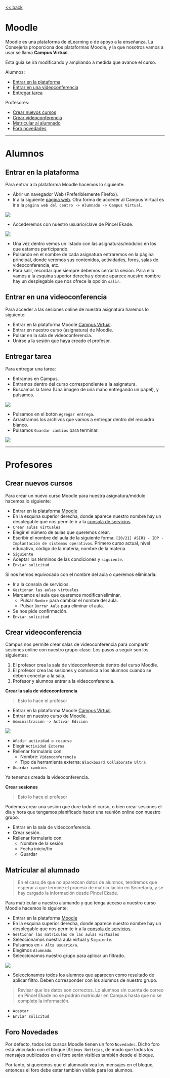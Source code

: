 [<< back](README.md)

# Moodle

Moodle es una plataforma de eLearning o de apoyo a la enseñanza. La Consejería proporciona
dos plataformas Moodle, y la que nosotros vamos a usar se llama **Campus Virtual**.

Esta guía se irá modificando y ampliando a medida que avance el curso.

Alumnos:
* [Entrar en la plataforma](#entrar-en-la-plataforma)
* [Entrar en una videoconferencia](#entrar-en-una-videoconferencia)
* [Entregar tarea](#entregar-tarea)

Profesores:
* [Crear nuevos cursos](#crear-nuevos-cursos)
* [Crear videoconferencia](#crear-videoconferencia)
* [Matricular al alumnado](#matricular-al-alumnado)
* [Foro novedades](#foro-novedades)

---

# Alumnos

## Entrar en la plataforma

Para entrar a la plataforma Moodle hacemos lo siguiente:
* Abrir un navegador Web (Preferiblemente Firefox).
* Ir a la siguiente [página web](http://www3.gobiernodecanarias.org/medusa/eforma/campus/). Otra forma de acceder al Campus Virtual es ir a la `página web del centro -> Alumnado -> Campus Virtual`.

![](images/moodle-url-campus.png)

* Accederemos con nuestro usuario/clave de Pincel Ekade.

![](images/moodle-entrar-campus.png)

* Una vez dentro vemos un listado con las asignaturas/módulos en los que estamos participando.
* Pulsando en el nombre de cada asignatura entraremos en la página principal, donde veremos
sus contenidos, actividades, foros, salas de videoconferencia, etc.
* Para salir, recordar que siempre debemos cerrar la sesión. Para ello vamos a
la esquina superior derecha y donde aparece nuestro nombre hay un desplegable que nos
ofrece la opción `salir`.

## Entrar en una videoconferencia

Para acceder a las sesiones online de nuestra asignatura haremos lo siguiente:
* Entrar en la plataforma Moodle [Campus Virtual](http://www3.gobiernodecanarias.org/medusa/eforma/campus/).
* Entrar en nuestro curso (asignatura) de Moodle.
* Pulsar en la sala de videoconferencia.
* Unirse a la sesión que haya creado el profesor.

## Entregar tarea

Para entregar una tarea:
* Entramos en Campus.
* Entramos dentro del curso correspondiente a la asignatura.
* Buscamos la tarea (Una imagen de una mano entregando un papel), y pulsamos.

![](images/moodle-buscar-tarea.png)

* Pulsamos en el botón `Agregar entrega`.
* Arrastramos los archivos que vamos a entregar dentro del recuadro blanco.
* Pulsamos `Guardar cambios` para terminar.

![](images/moodle-entregar-tarea.png)

---

# Profesores

## Crear nuevos cursos

Para crear un nuevo curso Moodle para nuestra asignatura/módulo hacemos lo siguiente:
* Entrar en la plataforma [Moodle](http://www3.gobiernodecanarias.org/medusa/eforma/campus/)
* En la esquina superior derecha, donde aparece nuestro nombre hay un desplegable
que nos permite ir a la [consola de servicios](https://www3.gobiernodecanarias.org/educacion/cau_ce/servicios/mis-servicios/aula-virtual-campus/menu-principal#forward).
* `Crear aulas virtuales`
* Elegir el número de aulas que queremos crear.
* Escribir el nombre del aula de la siguiente forma: `[20/21] ASIR1 - IDP - Implantación de sistemas operativos`. Primero curso actual, nivel educativo, código de la materia, nombre de la materia.
* `Siguiente`
* Aceptar los términos de las condiciones y `siguiente`.
* `Enviar solicitud`

Si nos hemos equivocado con el nombre del aula o queremos eliminarla:
* Ir a la consola de servicios.
* `Gestionar las aulas virtuales`
* Marcamos el aula que queremos modificar/eliminar.
    * Pulsar `Nombre` para cambiar el nombre del aula.
    * Pulsar `Borrar Aula` para eliminar el aula.
* Se nos pide confirmación.
* `Enviar solicitud`

## Crear videoconferencia

Campus nos permite crear salas de videoconferencia para compartir sesiones online
con nuestro grupo-clase. Los pasos a seguir son los siguientes:

1. El profesor crea la sala de videoconferencia dentro del curso Moodle.
2. El profesor crea las sesiones y comunica a los alumnos cuando se deben conectar a la sala.
3. Profesor y alumnos entrar a la videoconferencia.

**Crear la sala de videoconferencia**

> Esto lo hace el profesor

* Entrar en la plataforma Moodle [Campus Virtual](http://www3.gobiernodecanarias.org/medusa/eforma/campus/).
* Entrar en nuestro curso de Moodle.
* `Administración -> Activar Edición`

![](images/activar-edicion.png)

* `Añadir actividad o recurso`
* Elegir `Actividad Externa`.
* Rellenar formulario con:
    * Nombre: `Videoconferencia`
    * Tipo de herramienta externa: `Blackboard Collaborate Ultra`
* `Guardar cambios`

Ya tenemos creada la videoconferencia.

**Crear sesiones**

> Esto lo hace el profesor

Podemos crear una sesión que dure todo el curso, o bien crear sesiones el
día y hora que tengamos planificado hacer una reunión online con nuestro grupo.
* Entrar en la sala de videoconferencia.
* Crear sesión.
* Rellenar formulario con:
    * Nombre de la sesión
    * Fecha inicio/fin
    * Guardar

## Matricular al alumnado

> En el caso,de que no aparezcan datos de alumnos, tendremos que esperar a que termine el proceso de matrículación en Secretaría, y se hay cargado la información desde Pincel Ekade.

Para matricular a nuestro alumando y que tenga acceso a nuestro curso Moodle hacemos lo siguiente:
* Entrar en la plataforma [Moodle](http://www3.gobiernodecanarias.org/medusa/eforma/campus/)
* En la esquina superior derecha, donde aparece nuestro nombre hay un desplegable
que nos permite ir a la [consola de servicios](https://www3.gobiernodecanarias.org/educacion/cau_ce/servicios/mis-servicios/aula-virtual-campus/menu-principal#forward).
* `Gestionar las matrículas de las aulas virtuales`
* Seleccionamos nuestra aula virtual y `Siguiente`.
* Pulsamos en `+ Alta usuario/a`.
* Elegimos `Alumnado`.
* Seleccionamos nuestro grupo para aplicar un filtrado.

![](images/moodle-matricular-grupo.png)

* Seleccionamos todos los alumnos que aparecen como resultado de aplicar filtro. Deben corresponder con los alumnos de nuestro grupo.

> Revisar que los datos son correctos. Lo alumnos sin cuenta de correo en Pincel Ekade
no se podrán matricular en Campus hasta que no se complete la información.

* `Aceptar`
* `Enviar solicitud`

## Foro Novedades

Por defecto, todos los cursos Moodle tienen un foro `Novedades`. Dicho foro está vinculado con el bloque `Últimas Noticias`, de modo que todos los mensajes publicados en el foro serán visibles también desde el bloque.

Por tanto, si queremos que el alumnado vea los mensajes en el bloque, entonces el foro debe estar también visible para los alumnos.
